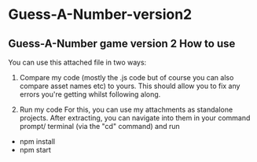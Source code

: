 # Guess-A-Number-version2
Guess-A-Number game version 2
How to use
---------

You can use this attached file in two ways:

1) Compare my code (mostly the .js code but of course you can also compare asset names etc) to yours. This should allow you to fix any errors you're getting whilst following along.

2) Run my code
For this, you can use my attachments as standalone projects. After extracting, you can navigate into them in your command prompt/ terminal (via the "cd" command) and run
- npm install
- npm start